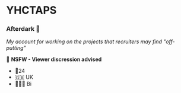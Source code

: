# YHCTAPS
### Afterdark 🌙
_My account for working on the projects that recruiters may find "off-putting"_

🔞 **NSFW - Viewer discression advised**

- 📆24
- 🇬🇧 UK
- 🩷💜💙 Bi
